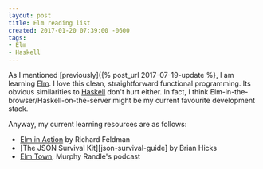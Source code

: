 ```yaml
---
layout: post
title: Elm reading list
created: 2017-01-20 07:39:00 -0600
tags:
- Elm
- Haskell
---
```

As I mentioned [previously]({% post_url 2017-07-19-update %}, I am learning [Elm][elm-lang]. I love this clean, straightforward functional programming. Its obvious similarities to [Haskell][haskell] don't hurt either. In fact, I think Elm-in-the-browser/Haskell-on-the-server might be my current favourite development stack.

Anyway, my current learning resources are as follows:

* [Elm in Action][elm-in-action] by Richard Feldman
* [The JSON Survival Kit][json-survival-guide] by Brian Hicks
* [Elm Town][elm-town], Murphy Randle's podcast

[elm-in-action]: https://www.manning.com/books/elm-in-action
[elm-lang]: http://elm-lang.org/
[elm-town]: https://elmtown.github.io/
[json-survival-kit]: https://www.brianthicks.com/json-survival-kit/
[haskell]: http://haskell.org/
